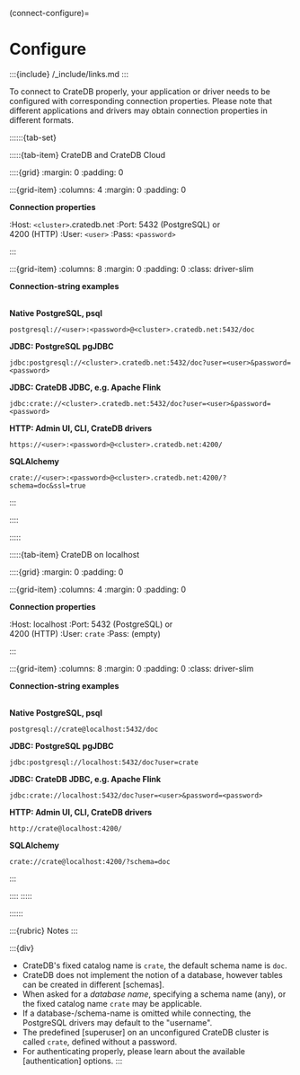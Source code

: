 (connect-configure)=
# Configure

:::{include} /_include/links.md
:::

To connect to CrateDB properly, your application or driver needs to be
configured with corresponding connection properties. Please note that different
applications and drivers may obtain connection properties in different formats.

<style>
/* Code blocks need to be slimmer */
.driver-slim div.highlight-default {
  margin-top: 0.2em;
}
.driver-slim pre {
  padding: 0.4em;
}
.driver-slim p {
  margin-bottom: 0;
}
</style>

::::::{tab-set}

:::::{tab-item} CrateDB and CrateDB Cloud

::::{grid}
:margin: 0
:padding: 0

:::{grid-item}
:columns: 4
:margin: 0
:padding: 0

**Connection properties**

:Host: `<cluster>`.cratedb.net
:Port: 5432 (PostgreSQL) or<br>4200 (HTTP)
:User: `<user>`
:Pass: `<password>`

:::

:::{grid-item}
:columns: 8
:margin: 0
:padding: 0
:class: driver-slim

**Connection-string examples**
<br><br>

**Native PostgreSQL, psql**
```text
postgresql://<user>:<password>@<cluster>.cratedb.net:5432/doc
```

**JDBC: PostgreSQL pgJDBC**
```text
jdbc:postgresql://<cluster>.cratedb.net:5432/doc?user=<user>&password=<password>
```

**JDBC: CrateDB JDBC, e.g. Apache Flink**
```text
jdbc:crate://<cluster>.cratedb.net:5432/doc?user=<user>&password=<password>
```

**HTTP: Admin UI, CLI, CrateDB drivers**
```text
https://<user>:<password>@<cluster>.cratedb.net:4200/
```

**SQLAlchemy**
```text
crate://<user>:<password>@<cluster>.cratedb.net:4200/?schema=doc&ssl=true
```

:::

::::

:::::

:::::{tab-item} CrateDB on localhost

::::{grid}
:margin: 0
:padding: 0

:::{grid-item}
:columns: 4
:margin: 0
:padding: 0

**Connection properties**

:Host: localhost
:Port: 5432 (PostgreSQL) or<br>4200 (HTTP)
:User: `crate`
:Pass: (empty)

:::

:::{grid-item}
:columns: 8
:margin: 0
:padding: 0
:class: driver-slim

**Connection-string examples**
<br><br>

**Native PostgreSQL, psql**
```
postgresql://crate@localhost:5432/doc
```

**JDBC: PostgreSQL pgJDBC**
```text
jdbc:postgresql://localhost:5432/doc?user=crate
```

**JDBC: CrateDB JDBC, e.g. Apache Flink**
```text
jdbc:crate://localhost:5432/doc?user=<user>&password=<password>
```

**HTTP: Admin UI, CLI, CrateDB drivers**
```text
http://crate@localhost:4200/
```

**SQLAlchemy**
```text
crate://crate@localhost:4200/?schema=doc
```

:::

::::
:::::

::::::


:::{rubric} Notes
:::

:::{div}
- CrateDB's fixed catalog name is `crate`, the default schema name is `doc`.
- CrateDB does not implement the notion of a database,
  however tables can be created in different [schemas].
- When asked for a *database name*, specifying a schema name (any),
  or the fixed catalog name `crate` may be applicable.
- If a database-/schema-name is omitted while connecting,
  the PostgreSQL drivers may default to the "username".
- The predefined [superuser] on an unconfigured CrateDB cluster is
  called `crate`, defined without a password.
- For authenticating properly, please learn about the available
  [authentication] options.
:::
